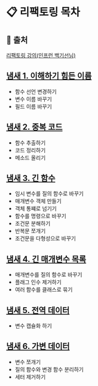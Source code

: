 
# 📋 리팩토링 목차

## 📌 출처
[리팩토링 강의(인프런 백기선님)](https://www.inflearn.com/course/%EB%A6%AC%ED%8C%A9%ED%86%A0%EB%A7%81)

## [냄새 1. 이해하기 힘든 이름](https://github.com/gzgzg2/refactoring/tree/main/src/main/java/me/whiteship/refactoring/_01_smell_mysterious_name)
- 함수 선언 변경하기
- 변수 이름 바꾸기
- 필드 이름 바꾸기

## [냄새 2. 중복 코드](https://github.com/gzgzg2/refactoring/tree/main/src/main/java/me/whiteship/refactoring/_02_duplicated_code)
- 함수 추출하기
- 코드 정리하기
- 메소드 올리기

## [냄새 3. 긴 함수](https://github.com/gzgzg2/refactoring/tree/main/src/main/java/me/whiteship/refactoring/_03_long_function)
- 임시 변수를 질의 함수로 바꾸기
- 매개변수 객체 만들기
- 객체 통쨰로 넘기기
- 함수를 명령으로 바꾸기
- 조건문 분해하기
- 반복문 쪼개기
- 조건문을 다형성으로 바꾸기

## [냄새 4. 긴 매개변수 목록](https://github.com/gzgzg2/refactoring/tree/main/src/main/java/me/whiteship/refactoring/_04_long_parameter_list)
- 매개변수를 질의 함수로 바꾸기
- 플래그 인수 제거하기
- 여러 함수를 클래스로 묶기

## [냄새 5. 전역 데이터](https://github.com/gzgzg2/refactoring/tree/main/src/main/java/me/whiteship/refactoring/_05_global_data)
- 변수 캡슐화 하기

## [냄새 6. 가변 데이터](https://github.com/gzgzg2/refactoring/tree/main/src/main/java/me/whiteship/refactoring/_06_mutable_data)
- 변수 쪼개기
- 질의 함수와 변경 함수 분리하기
- 세터 제거하기 

